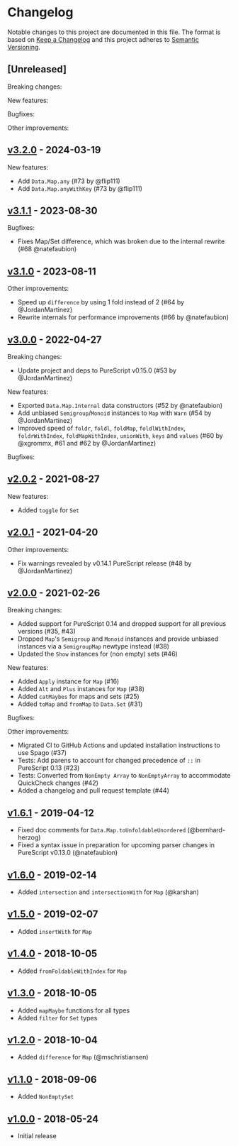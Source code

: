 # Changelog

Notable changes to this project are documented in this file. The format is based on [Keep a Changelog](https://keepachangelog.com/en/1.0.0/) and this project adheres to [Semantic Versioning](https://semver.org/spec/v2.0.0.html).

## [Unreleased]

Breaking changes:

New features:

Bugfixes:

Other improvements:

## [v3.2.0](https://github.com/purescript/purescript-ordered-collections/releases/tag/v3.2.0) - 2024-03-19

New features:
* Add `Data.Map.any` (#73 by @flip111)
* Add `Data.Map.anyWithKey` (#73 by @flip111)

## [v3.1.1](https://github.com/purescript/purescript-ordered-collections/releases/tag/v3.1.1) - 2023-08-30

Bugfixes:
- Fixes Map/Set difference, which was broken due to the internal rewrite (#68 @natefaubion)

## [v3.1.0](https://github.com/purescript/purescript-ordered-collections/releases/tag/v3.1.0) - 2023-08-11

Other improvements:
- Speed up `difference` by using 1 fold instead of 2 (#64 by @JordanMartinez)
- Rewrite internals for performance improvements (#66 by @natefaubion)

## [v3.0.0](https://github.com/purescript/purescript-ordered-collections/releases/tag/v3.0.0) - 2022-04-27

Breaking changes:
- Update project and deps to PureScript v0.15.0 (#53 by @JordanMartinez)

New features:
- Exported `Data.Map.Internal` data constructors (#52 by @natefaubion)
- Add unbiased `Semigroup`/`Monoid` instances to `Map` with `Warn` (#54 by @JordanMartinez)
- Improved speed of `foldr`, `foldl`, `foldMap`, `foldlWithIndex`, `foldrWithIndex`, `foldMapWithIndex`, `unionWith`, `keys` and `values` (#60 by @xgrommx, #61 and #62 by @JordanMartinez)

Bugfixes:

## [v2.0.2](https://github.com/purescript/purescript-ordered-collections/releases/tag/v2.0.2) - 2021-08-27

New features:
- Added `toggle` for `Set`

## [v2.0.1](https://github.com/purescript/purescript-ordered-collections/releases/tag/v2.0.1) - 2021-04-20

Other improvements:
- Fix warnings revealed by v0.14.1 PureScript release (#48 by @JordanMartinez)

## [v2.0.0](https://github.com/purescript/purescript-ordered-collections/releases/tag/v2.0.0) - 2021-02-26

Breaking changes:
- Added support for PureScript 0.14 and dropped support for all previous versions (#35, #43)
- Dropped `Map`'s `Semigroup` and `Monoid` instances and provide unbiased instances via a `SemigroupMap` newtype instead (#38)
- Updated the `Show` instances for (non empty) sets (#46)

New features:
- Added `Apply` instance for `Map` (#16)
- Added `Alt` and `Plus` instances for `Map` (#38)
- Added `catMaybes` for maps and sets (#25)
- Added `toMap` and `fromMap` to `Data.Set` (#31)

Bugfixes:

Other improvements:
- Migrated CI to GitHub Actions and updated installation instructions to use Spago (#37)
- Tests: Add parens to account for changed precedence of `::` in PureScript 0.13 (#23)
- Tests: Converted from `NonEmpty Array` to `NonEmptyArray` to accommodate QuickCheck changes (#42)
- Added a changelog and pull request template (#44)

## [v1.6.1](https://github.com/purescript/purescript-ordered-collections/releases/tag/v1.6.1) - 2019-04-12

- Fixed doc comments for `Data.Map.toUnfoldableUnordered` (@bernhard-herzog)
- Fixed a syntax issue in preparation for upcoming parser changes in PureScript v0.13.0 (@natefaubion)

## [v1.6.0](https://github.com/purescript/purescript-ordered-collections/releases/tag/v1.6.0) - 2019-02-14

- Added `intersection` and `intersectionWith` for `Map` (@karshan)

## [v1.5.0](https://github.com/purescript/purescript-ordered-collections/releases/tag/v1.5.0) - 2019-02-07

- Added `insertWith` for `Map`

## [v1.4.0](https://github.com/purescript/purescript-ordered-collections/releases/tag/v1.4.0) - 2018-10-05

- Added `fromFoldableWithIndex` for `Map`

## [v1.3.0](https://github.com/purescript/purescript-ordered-collections/releases/tag/v1.3.0) - 2018-10-05

- Added `mapMaybe` functions for all types
- Added `filter` for `Set` types

## [v1.2.0](https://github.com/purescript/purescript-ordered-collections/releases/tag/v1.2.0) - 2018-10-04

- Added `difference` for `Map` (@mschristiansen)

## [v1.1.0](https://github.com/purescript/purescript-ordered-collections/releases/tag/v1.1.0) - 2018-09-06

- Added `NonEmptySet`

## [v1.0.0](https://github.com/purescript/purescript-ordered-collections/releases/tag/v1.0.0) - 2018-05-24

- Initial release
